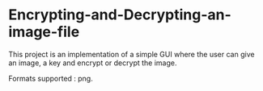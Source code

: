# Encrypting-and-Decrypting-an-image-file

This project is an implementation of a simple GUI where the user can give an image, a key and encrypt or decrypt the image.

Formats supported : png.

